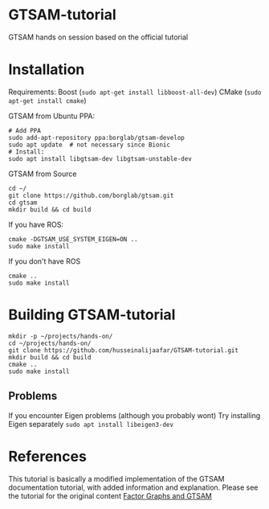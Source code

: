 # GTSAM-tutorial
GTSAM hands on session based on the official tutorial

# Installation

Requirements:
Boost (`sudo apt-get install libboost-all-dev`)
CMake (`sudo apt-get install cmake`)

GTSAM from Ubuntu PPA:
```
# Add PPA
sudo add-apt-repository ppa:borglab/gtsam-develop
sudo apt update  # not necessary since Bionic
# Install:
sudo apt install libgtsam-dev libgtsam-unstable-dev
```


GTSAM from Source
```
cd ~/
git clone https://github.com/borglab/gtsam.git
cd gtsam
mkdir build && cd build
```
If you have ROS:
```
cmake -DGTSAM_USE_SYSTEM_EIGEN=ON .. 
sudo make install
```
If you don't have ROS
```
cmake ..
sudo make install
```
# Building GTSAM-tutorial
```
mkdir -p ~/projects/hands-on/
cd ~/projects/hands-on/
git clone https://github.com/husseinalijaafar/GTSAM-tutorial.git
mkdir build && cd build
cmake ..
sudo make install
```

## Problems
If you encounter Eigen problems (although you probably wont)
Try installing Eigen separately 
`sudo apt install libeigen3-dev`


# References
This tutorial is basically a modified implementation of the GTSAM documentation tutorial, with added information and explanation.
Please see the tutorial for the original content [Factor Graphs and GTSAM](https://gtsam.org/tutorials/intro.html)